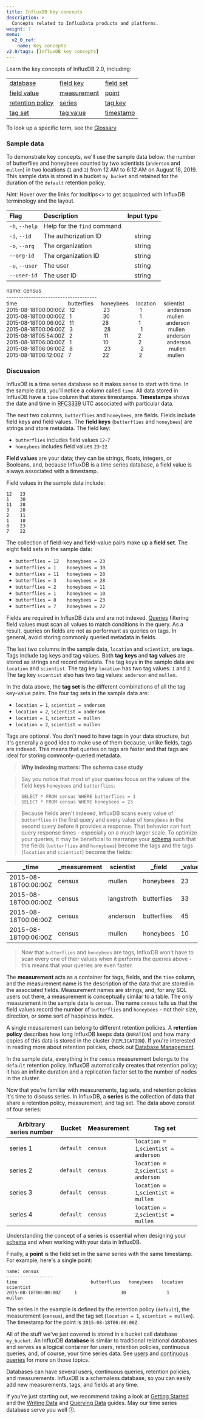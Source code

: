 ```yaml
---
title: InfluxDB key concepts
description: >
  Concepts related to InfluxData products and platforms.
weight: 7
menu:
  v2_0_ref:
    name: Key concepts
v2.0/tags: [InfluxDB key concepts]
---
```


Learn the key concepts of InfluxDB 2.0, including:

<table style="width:100%">
  <tr>
    <td><a href="/v2.0/reference/key-concepts/#database">database</a></td>
    <td><a href="/v2.0/reference/key-concepts/#field-key">field key</a></td>
    <td><a href="/v2.0/reference/key-concepts/#field-set">field set</a></td>
  </tr>
  <tr>
    <td><a href="/v2.0/reference/key-concepts/#field-value">field value</a></td>
    <td><a href="/v2.0/reference/key-concepts/#measurement">measurement</a></td>
    <td><a href="/v2.0/reference/key-concepts/#point">point</a></td>
  </tr>
    <tr>
    <td><a href="/v2.0/reference/key-concepts/#retention-policy">retention policy</a></td>
    <td><a href="/v2.0/reference/key-concepts/#series">series</a></td>
    <td><a href="/v2.0/reference/key-concepts/#tag-key">tag key</a></td>
  </tr>
    <tr>
    <td><a href="/v2.0/reference/key-concepts/#tag-set">tag set</a></td>
    <td><a href="/v2.0/reference/key-concepts/#tag-value">tag value</a></td>
    <td><a href="/v2.0/reference/key-concepts/#timestamp">timestamp</a></td>
  </tr>
</table>

To look up a specific term, see the [Glossary](/v2.0/reference/glossary/).

### Sample data

To demonstrate key concepts, we'll use the sample data below: the number of butterflies and honeybees counted by two scientists (`anderson` and `mullen`) in two locations (`1` and `2`) from 12 AM to 6:12 AM on August 18, 2019. This sample data is stored in a bucket `my_bucket` and retained for the duration of the `default` retention policy.

*Hint:* Hover over the links for tooltips<> to get acquainted with InfluxDB terminology and the layout.

| Flag           | Description                 | Input type  |
|:----           |:-----------                 |:----------: |
| `-h`, `--help` | Help for the `find` command |             |
| `-i`, `--id`   | The authorization ID        | string      |
| `-o`, `--org`  | The organization            | string      |
| `--org-id`     | The organization ID         | string      |
| `-u`, `--user` | The user                    | string      |
| `--user-id`    | The user ID                 | string      |

name: <span class="tooltip" data-tooltip-text="Measurement">census</span>  
\-------------------------------------  
time&nbsp;&nbsp;&nbsp;&nbsp;&nbsp;&nbsp;&nbsp;&nbsp;&nbsp;&nbsp;&nbsp;&nbsp;&nbsp;&nbsp;&nbsp;&nbsp;&nbsp;&nbsp;&nbsp;&nbsp;&nbsp;&nbsp;&nbsp;&nbsp;&nbsp;&nbsp;&nbsp;&nbsp;&nbsp;&nbsp;&nbsp;&nbsp;&nbsp;&nbsp;<span class="tooltip" data-tooltip-text="Field key">butterflies</span>&nbsp;&nbsp;&nbsp;&nbsp;&nbsp;<span class="tooltip" data-tooltip-text="Field key">honeybees</span>&nbsp;&nbsp;&nbsp;&nbsp;&nbsp;<span class="tooltip" data-tooltip-text="Tag key">location</span>&nbsp;&nbsp;&nbsp;&nbsp;&nbsp;<span class="tooltip" data-tooltip-text="Tag key">scientist</span>  
2015-08-18T00:00:00Z&nbsp;&nbsp;&nbsp;12&nbsp;&nbsp;&nbsp;&nbsp;&nbsp;&nbsp;&nbsp;&nbsp;&nbsp;&nbsp;&nbsp;&nbsp;&nbsp;&nbsp;&nbsp;&nbsp;&nbsp;&nbsp;&nbsp;23&nbsp;&nbsp;&nbsp;&nbsp;&nbsp;&nbsp;&nbsp;&nbsp;&nbsp;&nbsp;&nbsp;&nbsp;&nbsp;&nbsp;&nbsp;&nbsp;&nbsp;&nbsp;&nbsp;&nbsp;1&nbsp;&nbsp;&nbsp;&nbsp;&nbsp;&nbsp;&nbsp;&nbsp;&nbsp;&nbsp;&nbsp;&nbsp;&nbsp;&nbsp;&nbsp;&nbsp;&nbsp;anderson  
2015-08-18T00:00:00Z&nbsp;&nbsp;&nbsp;1&nbsp;&nbsp;&nbsp;&nbsp;&nbsp;&nbsp;&nbsp;&nbsp;&nbsp;&nbsp;&nbsp;&nbsp;&nbsp;&nbsp;&nbsp;&nbsp;&nbsp;&nbsp;&nbsp;&nbsp;&nbsp;30&nbsp;&nbsp;&nbsp;&nbsp;&nbsp;&nbsp;&nbsp;&nbsp;&nbsp;&nbsp;&nbsp;&nbsp;&nbsp;&nbsp;&nbsp;&nbsp;&nbsp;&nbsp;&nbsp;&nbsp;1&nbsp;&nbsp;&nbsp;&nbsp;&nbsp;&nbsp;&nbsp;&nbsp;&nbsp;&nbsp;&nbsp;&nbsp;&nbsp;&nbsp;&nbsp;&nbsp;&nbsp;mullen  
2015-08-18T00:06:00Z&nbsp;&nbsp;&nbsp;11&nbsp;&nbsp;&nbsp;&nbsp;&nbsp;&nbsp;&nbsp;&nbsp;&nbsp;&nbsp;&nbsp;&nbsp;&nbsp;&nbsp;&nbsp;&nbsp;&nbsp;&nbsp;&nbsp;28&nbsp;&nbsp;&nbsp;&nbsp;&nbsp;&nbsp;&nbsp;&nbsp;&nbsp;&nbsp;&nbsp;&nbsp;&nbsp;&nbsp;&nbsp;&nbsp;&nbsp;&nbsp;&nbsp;&nbsp;1&nbsp;&nbsp;&nbsp;&nbsp;&nbsp;&nbsp;&nbsp;&nbsp;&nbsp;&nbsp;&nbsp;&nbsp;&nbsp;&nbsp;&nbsp;&nbsp;&nbsp;anderson  
<span class="tooltip" data-tooltip-text="Timestamp">2015-08-18T00:06:00Z</span>&nbsp;&nbsp;&nbsp;<span class="tooltip" data-tooltip-text="Field value">3</span>&nbsp;&nbsp;&nbsp;&nbsp;&nbsp;&nbsp;&nbsp;&nbsp;&nbsp;&nbsp;&nbsp;&nbsp;&nbsp;&nbsp;&nbsp;&nbsp;&nbsp;&nbsp;&nbsp;&nbsp;&nbsp;<span class="tooltip" data-tooltip-text="Field value">28</span>&nbsp;&nbsp;&nbsp;&nbsp;&nbsp;&nbsp;&nbsp;&nbsp;&nbsp;&nbsp;&nbsp;&nbsp;&nbsp;&nbsp;&nbsp;&nbsp;&nbsp;&nbsp;&nbsp;&nbsp;<span class="tooltip" data-tooltip-text="Tag value">1</span>&nbsp;&nbsp;&nbsp;&nbsp;&nbsp;&nbsp;&nbsp;&nbsp;&nbsp;&nbsp;&nbsp;&nbsp;&nbsp;&nbsp;&nbsp;&nbsp;&nbsp;<span class="tooltip" data-tooltip-text="Tag value">mullen</span>  
2015-08-18T05:54:00Z&nbsp;&nbsp;&nbsp;2&nbsp;	&nbsp;&nbsp;&nbsp;&nbsp;&nbsp;&nbsp;&nbsp;&nbsp;&nbsp;&nbsp;&nbsp;&nbsp;&nbsp;&nbsp;&nbsp;&nbsp;&nbsp;&nbsp;&nbsp;11&nbsp;&nbsp;&nbsp;&nbsp;&nbsp;&nbsp;&nbsp;&nbsp;&nbsp;&nbsp;&nbsp;&nbsp;&nbsp;&nbsp;&nbsp;&nbsp;&nbsp;&nbsp;&nbsp;&nbsp;2&nbsp;&nbsp;&nbsp;&nbsp;&nbsp;&nbsp;&nbsp;&nbsp;&nbsp;&nbsp;&nbsp;&nbsp;&nbsp;&nbsp;&nbsp;&nbsp;&nbsp;anderson  
2015-08-18T06:00:00Z&nbsp;&nbsp;&nbsp;1	&nbsp;&nbsp;&nbsp;&nbsp;&nbsp;&nbsp;&nbsp;&nbsp;&nbsp;&nbsp;&nbsp;&nbsp;&nbsp;&nbsp;&nbsp;&nbsp;&nbsp;&nbsp;&nbsp;&nbsp;10	&nbsp;&nbsp;&nbsp;&nbsp;&nbsp;&nbsp;&nbsp;&nbsp;&nbsp;&nbsp;&nbsp;&nbsp;&nbsp;&nbsp;&nbsp;&nbsp;&nbsp;&nbsp;&nbsp;2&nbsp;&nbsp;&nbsp;&nbsp;&nbsp;&nbsp;&nbsp;&nbsp;&nbsp;&nbsp;&nbsp;&nbsp;&nbsp;&nbsp;&nbsp;&nbsp;&nbsp;anderson  
2015-08-18T06:06:00Z&nbsp;&nbsp;&nbsp;8	&nbsp;&nbsp;&nbsp;&nbsp;&nbsp;&nbsp;&nbsp;&nbsp;&nbsp;&nbsp;&nbsp;&nbsp;&nbsp;&nbsp;&nbsp;&nbsp;&nbsp;&nbsp;&nbsp;&nbsp;23&nbsp;&nbsp;&nbsp;&nbsp;&nbsp;&nbsp;&nbsp;&nbsp;&nbsp;&nbsp;&nbsp;&nbsp;&nbsp;&nbsp;&nbsp;&nbsp;&nbsp;&nbsp;&nbsp;&nbsp;2&nbsp;&nbsp;&nbsp;&nbsp;&nbsp;&nbsp;&nbsp;&nbsp;&nbsp;&nbsp;&nbsp;&nbsp;&nbsp;&nbsp;&nbsp;&nbsp;&nbsp;mullen  
2015-08-18T06:12:00Z&nbsp;&nbsp;&nbsp;7	&nbsp;&nbsp;&nbsp;&nbsp;&nbsp;&nbsp;&nbsp;&nbsp;&nbsp;&nbsp;&nbsp;&nbsp;&nbsp;&nbsp;&nbsp;&nbsp;&nbsp;&nbsp;&nbsp;&nbsp;22	&nbsp;&nbsp;&nbsp;&nbsp;&nbsp;&nbsp;&nbsp;&nbsp;&nbsp;&nbsp;&nbsp;&nbsp;&nbsp;&nbsp;&nbsp;&nbsp;&nbsp;&nbsp;&nbsp;2&nbsp;&nbsp;&nbsp;&nbsp;&nbsp;&nbsp;&nbsp;&nbsp;&nbsp;&nbsp;&nbsp;&nbsp;&nbsp;&nbsp;&nbsp;&nbsp;&nbsp;mullen  

### Discussion

InfluxDB is a time series database so it makes sense to start with time.
In the sample data, you'll notice a column called `time`. All data stored in InfluxDB have a `time` column that stores timestamps. <a name="timestamp"></a>**Timestamps** shows the date and time in [RFC3339](https://www.ietf.org/rfc/rfc3339.txt) UTC associated with particular data.

The next two columns, `butterflies` and `honeybees`, are fields.
Fields include field keys and field values. The <a name="field-key"></a>**field keys** (`butterflies` and `honeybees`) are strings and store metadata. The field key:

- `butterflies` includes field values `12`-`7`
- `honeybees` includes field values `23`-`22`

<a name="field-value"></a>**Field values** are your data; they can be strings, floats, integers, or Booleans, and, because InfluxDB is a time series database, a field value is always associated with a timestamp.

Field values in the sample data include:

```
12   23
1    30
11   28
3    28
2    11
1    10
8    23
7    22
```

The collection of field-key and field-value pairs make up a <a name="field-set"></a>**field set**. The eight field sets in the sample data:

* `butterflies = 12   honeybees = 23`
* `butterflies = 1    honeybees = 30`
* `butterflies = 11   honeybees = 28`
* `butterflies = 3    honeybees = 28`
* `butterflies = 2    honeybees = 11`
* `butterflies = 1    honeybees = 10`
* `butterflies = 8    honeybees = 23`
* `butterflies = 7    honeybees = 22`

Fields are required in InfluxDB data and are not indexed.
[Queries](/influxdb/v0.10/concepts/glossary/#query) filtering field values must scan all values to match conditions in the query. As a result, queries on fields are not as performant as queries on tags. In general, avoid storing commonly queried metadata in fields.

The last two columns in the sample data, `location` and `scientist`, are tags.
Tags include tag keys and tag values.
Both <a name="tag-key"></a>**tag keys** and <a name="tag-value"></a>**tag values** are stored as strings and record metadata.
The tag keys in the sample data are `location` and `scientist`.
The tag key `location` has two tag values: `1` and `2`.
The tag key `scientist` also has two tag values: `anderson` and `mullen`.

In the data above, the <a name="tag-set"></a>**tag set** is the different combinations of all the tag key-value pairs.
The four tag sets in the sample data are:

* `location = 1`, `scientist = anderson`
* `location = 2`, `scientist = anderson`
* `location = 1`, `scientist = mullen`
* `location = 2`,  `scientist = mullen`

Tags are optional.
You don't need to have tags in your data structure, but it's generally a good idea to make use of them because, unlike fields, tags are indexed.
This means that queries on tags are faster and that tags are ideal for storing commonly-queried metadata.

> **Why indexing matters: The schema case study**  

> Say you notice that most of your queries focus on the values of the field keys `honeybees` and `butterflies`:

> `SELECT * FROM census WHERE butterflies = 1`  
> `SELECT * FROM census WHERE honeybees = 23`

> Because fields aren't indexed, InfluxDB scans every value of `butterflies`  in the first query and every value of `honeybees` in the second query before it provides a response.
That behavior can hurt query response times - especially on a much larger scale.
To optimize your queries, it may be beneficial to rearrange your [schema](/influxdb/v0.10/concepts/glossary/#schema) such that the fields (`butterflies` and `honeybees`) become the tags and the tags (`location` and `scientist`) become the fields:

| _time                | _measurement | <span class="tooltip" data-tooltip-text="Tag key">scientist</span> | _field | _value |
|----------------------|--------------|-----------|--------|-------|
| 2015-08-18T00:00:00Z | census | mullen   | honeybees   | 23 |
| <span class="tooltip" data-tooltip-text="Timestamp">2015-08-18T00:00:00Z</span> | <span class="tooltip" data-tooltip-text="Measurement name">census</span> | <span class="tooltip" data-tooltip-text="Tag value">langstroth</span> | <span class="tooltip" data-tooltip-text="Field key">butterflies</span> | <span class="tooltip" data-tooltip-text="Field value">33</span> |
| 2015-08-18T00:06:00Z | census | anderson | butterflies | 45 |
| 2015-08-18T00:06:00Z | census | mullen   | honeybees   | 10 |

> Now that `butterflies` and `honeybees` are tags, InfluxDB won't have to scan every one of their values when it performs the queries above - this means that your queries are even faster.

The <a name=measurement></a>**measurement** acts as a container for tags, fields, and the `time` column, and the measurement name is the description of the data that are stored in the associated fields.
Measurement names are strings, and, for any SQL users out there, a measurement is conceptually similar to a table.
The only measurement in the sample data is `census`.
The name `census` tells us that the field values record the number of `butterflies` and `honeybees` - not their size, direction, or some sort of happiness index.

A single measurement can belong to different retention policies.
A <a name="retention-policy"></a>**retention policy** describes how long InfluxDB keeps data (`DURATION`) and how many copies of this data is stored in the cluster (`REPLICATION`).
If you're interested in reading more about retention policies, check out [Database Management](/influxdb/v0.10/query_language/database_management/#retention-policy-management).

In the sample data, everything in the `census` measurement belongs to the `default` retention policy.
InfluxDB automatically creates that retention policy; it has an infinite duration and a replication factor set to the number of nodes in the cluster.

Now that you're familiar with measurements, tag sets, and retention policies it's time to discuss series.
In InfluxDB, a <a name=series></a> **series** is the collection of data that share a retention policy, measurement, and tag set.
The data above consist of four series:

| Arbitrary series number  |  Bucket | Measurement  |  Tag set |
|---|---|---|---|
| series 1  | `default` | `census`  | `location = 1`,`scientist = anderson` |
| series 2 | `default` |  `census` |  `location = 2`,`scientist = anderson` |
| series 3  | `default` | `census`  | `location = 1`,`scientist = mullen` |
| series 4 | `default` |  `census` |  `location = 2`,`scientist = mullen` |

Understanding the concept of a series is essential when designing your [schema](/influxdb/v0.10/concepts/glossary/#schema) and when working with your data in InfluxDB.

Finally, a <a name="point"></a>**point** is the field set in the same series with the same timestamp.
For example, here's a single point:
```
name: census
-----------------
time			               butterflies	 honeybees	 location	 scientist
2015-08-18T00:00:00Z	 1		          30		       1		       mullen
```

The series in the example is defined by the retention policy (`default`), the measurement (`census`), and the tag set (`location = 1`, `scientist = mullen`).
The timestamp for the point is `2015-08-18T00:00:00Z`.

All of the stuff we've just covered is stored in a bucket call database `my_bucket`.
An InfluxDB <a name=database></a> **database** is similar to traditional relational databases and serves as a logical container for users, retention policies, continuous queries, and, of course, your time series data.
See [users](/influxdb/v0.10/administration/authentication_and_authorization/) and [continuous queries](/influxdb/v0.10/query_language/continuous_queries/) for more on those topics.

Databases can have several users, continuous queries, retention policies, and measurements.
InfluxDB is a schemaless database, so you can easily add new measurements, tags, and fields at any time.

If you're just starting out, we recommend taking a look at [Getting Started](/influxdb/v0.10/introduction/getting_started/) and the [Writing Data](/influxdb/v0.10/guides/writing_data/) and [Querying Data](/influxdb/v0.10/guides/querying_data/) guides.
May our time series database serve you well 🕔.
